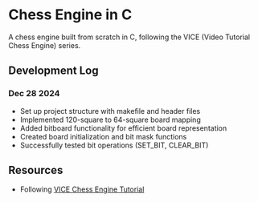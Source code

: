 # Chess Engine in C

A chess engine built from scratch in C, following the VICE (Video Tutorial Chess Engine) series.


## Development Log

### Dec 28 2024
- Set up project structure with makefile and header files
- Implemented 120-square to 64-square board mapping
- Added bitboard functionality for efficient board representation
- Created board initialization and bit mask functions
- Successfully tested bit operations (SET_BIT, CLEAR_BIT)

## Resources
- Following [VICE Chess Engine Tutorial](https://www.youtube.com/playlist?list=PLZ1QII7yudbc-Ky058TEaOstZHVbT-2hg)